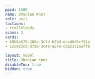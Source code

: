 ```yaml
---
ppid: 1589
name: Dhunian Knot
role: unit
factions:
- trollbloods
scans: 2
cards:
- 60b8a579-265a-3c7d-b29d-ecc46d5cf91a
- 12c923c5-d720-3c49-a57e-cbb2172aaff8

layout: model
title: Dhunian Knot
disableToc: true
hidden: true
---
```

